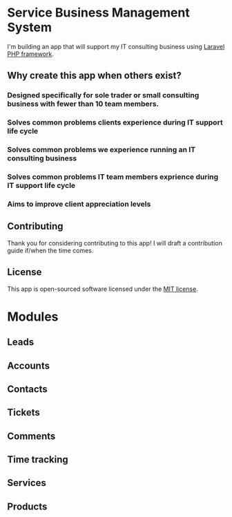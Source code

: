 # Service Business Management System

I'm building an app that will support my IT consulting business using [Laravel PHP framework](http://laravel.com).

## Why create this app when others exist?

### Designed specifically for sole trader or small consulting business with fewer than 10 team members.

### Solves common problems clients experience during IT support life cycle

### Solves common problems we experience running an IT consulting business

### Solves common problems IT team members exprience during IT support life cycle

### Aims to improve client appreciation levels

## Contributing

Thank you for considering contributing to this app! I will draft a contribution guide if/when the time comes.

## License

This app is open-sourced software licensed under the [MIT license](http://opensource.org/licenses/MIT).

# Modules

## Leads

## Accounts

## Contacts

## Tickets

## Comments

## Time tracking

## Services

## Products


